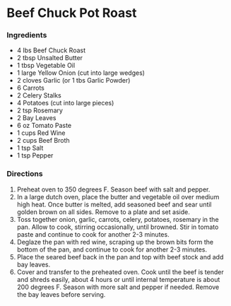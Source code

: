 # Beef Chuck Pot Roast

### Ingredients

- 4 lbs Beef Chuck Roast
- 2 tbsp Unsalted Butter
- 1 tbsp Vegetable Oil
- 1 large Yellow Onion (cut into large wedges)
- 2 cloves Garlic (or 1 tbs Garlic Powder)
- 6 Carrots
- 2 Celery Stalks
- 4 Potatoes (cut into large pieces)
- 2 tsp Rosemary
- 2 Bay Leaves
- 6 oz Tomato Paste
- 1 cups Red Wine
- 2 cups Beef Broth
- 1 tsp Salt
- 1 tsp Pepper

### Directions

1. Preheat oven to 350 degrees F. Season beef with salt and pepper.
2. In a large dutch oven, place the butter and vegetable oil over medium high heat. Once butter is melted, add seasoned beef and sear until golden brown on all sides. Remove to a plate and set aside.
3. Toss together onion, garlic, carrots, celery, potatoes, rosemary in the pan. Allow to cook, stirring occasionally, until browned. Stir in tomato paste and continue to cook for another 2-3 minutes.
4. Deglaze the pan with red wine, scraping up the brown bits form the bottom of the pan, and continue to cook for another 2-3 minutes.
5. Place the seared beef back in the pan and top with beef stock and add bay leaves.
6. Cover and transfer to the preheated oven. Cook until the beef is tender and shreds easily, about 4 hours or until internal temperature is about 200 degrees F. Season with more salt and pepper if needed. Remove the bay leaves before serving.
